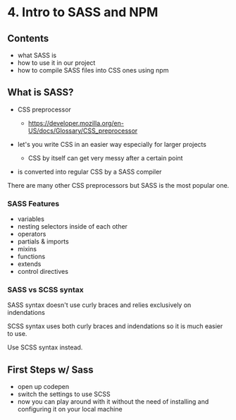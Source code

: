 # 4. Intro to SASS and NPM

## Contents

- what SASS is
- how to use it in our project
- how to compile SASS files into CSS ones using npm

## What is SASS?
 
- CSS preprocessor
	- https://developer.mozilla.org/en-US/docs/Glossary/CSS_preprocessor

- let's you write CSS in an easier way especially for larger projects
	- CSS by itself can get very messy after a certain point 
- is converted into regular CSS by a SASS compiler 

There are many other CSS preprocessors but SASS is the most popular one. 

### SASS Features 

- variables 
- nesting selectors inside of each other 
- operators 
- partials & imports
- mixins 
- functions
- extends 
- control directives 

### SASS vs SCSS syntax 

SASS syntax doesn't use curly braces and relies exclusively on indendations 

SCSS syntax uses both curly braces and indendations so it is much easier to 
use. 

Use SCSS syntax instead. 

## First Steps w/ Sass

- open up codepen 
- switch the settings to use SCSS 
- now you can play around with it without the need of installing and configuring it on your local machine



